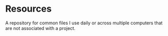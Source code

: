# Resources
A repository for common files I use daily or across multiple computers that are not associated with a project.
